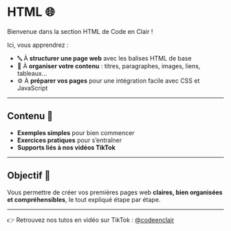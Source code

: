 # HTML 🌐

Bienvenue dans la section HTML de Code en Clair !

Ici, vous apprendrez :
- 🔤 À **structurer une page web** avec les balises HTML de base
- 🎨 À **organiser votre contenu** : titres, paragraphes, images, liens, tableaux...
- ⚙️ À **préparer vos pages** pour une intégration facile avec CSS et JavaScript

---

## Contenu 📁

- **Exemples simples** pour bien commencer
- **Exercices pratiques** pour s’entraîner
- **Supports liés à nos vidéos TikTok**

---

## Objectif 🎯

Vous permettre de créer vos premières pages web **claires, bien organisées et compréhensibles**, le tout expliqué étape par étape.

---

👉 Retrouvez nos tutos en vidéo sur TikTok : [@codeenclair](https://www.tiktok.com/@codeenclair6)
